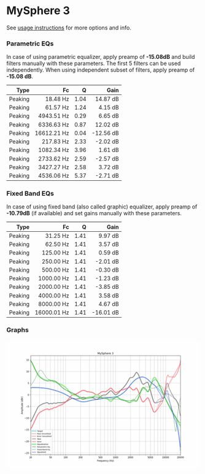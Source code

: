 # MySphere 3
See [usage instructions](https://github.com/jaakkopasanen/AutoEq#usage) for more options and info.

### Parametric EQs
In case of using parametric equalizer, apply preamp of **-15.08dB** and build filters manually
with these parameters. The first 5 filters can be used independently.
When using independent subset of filters, apply preamp of **-15.08 dB**.

| Type    | Fc          |    Q | Gain      |
|--------:|------------:|-----:|----------:|
| Peaking | 18.48 Hz    | 1.04 | 14.87 dB  |
| Peaking | 61.57 Hz    | 1.24 | 4.15 dB   |
| Peaking | 4943.51 Hz  | 0.29 | 6.65 dB   |
| Peaking | 6336.63 Hz  | 0.87 | 12.02 dB  |
| Peaking | 16612.21 Hz | 0.04 | -12.56 dB |
| Peaking | 217.83 Hz   | 2.33 | -2.02 dB  |
| Peaking | 1082.34 Hz  | 3.96 | 1.61 dB   |
| Peaking | 2733.62 Hz  | 2.59 | -2.57 dB  |
| Peaking | 3427.27 Hz  | 2.58 | 3.72 dB   |
| Peaking | 4536.06 Hz  | 5.37 | -2.71 dB  |

### Fixed Band EQs
In case of using fixed band (also called graphic) equalizer, apply preamp of **-10.79dB**
(if available) and set gains manually with these parameters.

| Type    | Fc          |    Q | Gain      |
|--------:|------------:|-----:|----------:|
| Peaking | 31.25 Hz    | 1.41 | 9.97 dB   |
| Peaking | 62.50 Hz    | 1.41 | 3.57 dB   |
| Peaking | 125.00 Hz   | 1.41 | 0.59 dB   |
| Peaking | 250.00 Hz   | 1.41 | -2.01 dB  |
| Peaking | 500.00 Hz   | 1.41 | -0.30 dB  |
| Peaking | 1000.00 Hz  | 1.41 | -1.23 dB  |
| Peaking | 2000.00 Hz  | 1.41 | -3.85 dB  |
| Peaking | 4000.00 Hz  | 1.41 | 3.58 dB   |
| Peaking | 8000.00 Hz  | 1.41 | 4.67 dB   |
| Peaking | 16000.01 Hz | 1.41 | -16.01 dB |

### Graphs
![](./MySphere%203.png)